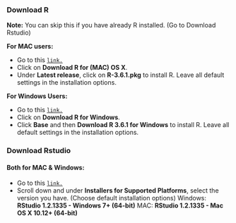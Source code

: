### Download R


**Note:** You can skip this if you have already R installed. (Go to Download Rstudio)<br>


**For MAC users:**<br>
 - Go to this [`link.`](https://cran.r-project.org/)
 - Click on **Download R for (MAC) OS X**.
 - Under **Latest release**, click on **R-3.6.1.pkg** to install R. Leave all default settings in the installation options.

**For Windows Users:**<br>
 - Go to this [`link.`](https://cran.r-project.org/)
 - Click on **Download R for Windows**.
 - Click **Base** and then **Download R 3.6.1 for Windows** to install R. Leave all default settings in the installation options.


### Download Rstudio 

#### Both for MAC & Windows:

 - Go to this [`link.`](https://www.rstudio.com/products/rstudio/download/#download)
 - Scroll down and under **Installers for Supported Platforms**, select the version you have. (Choose default installation options)
            Windows: **RStudio 1.2.1335 - Windows 7+ (64-bit)**
            MAC: **RStudio 1.2.1335 - Mac OS X 10.12+ (64-bit)**
